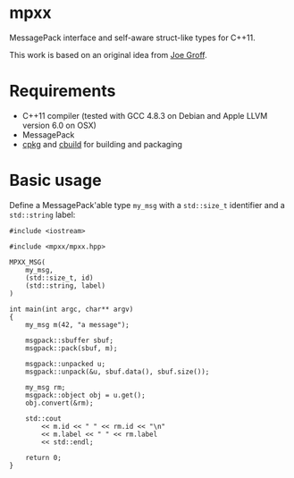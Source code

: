 mpxx
====

MessagePack interface and self-aware struct-like types for C++11.

This work is based on an original idea from [Joe Groff](http://duriansoftware.com/joe/Self-aware-struct-like-types-in-C++11.html).

Requirements
============

- C++11 compiler (tested with GCC 4.8.3 on Debian and Apple LLVM version 6.0 on OSX)
- MessagePack
- [cpkg](https://github.com/chybz/cpkg.git) and [cbuild](https://github.com/chybz/cbuild.git) for building and packaging

Basic usage
===========

Define a MessagePack'able type `my_msg` with a `std::size_t` identifier and a
`std::string` label:

    #include <iostream>

    #include <mpxx/mpxx.hpp>

    MPXX_MSG(
        my_msg,
        (std::size_t, id)
        (std::string, label)
    )

    int main(int argc, char** argv)
    {
        my_msg m(42, "a message");

        msgpack::sbuffer sbuf;
        msgpack::pack(sbuf, m);

        msgpack::unpacked u;
        msgpack::unpack(&u, sbuf.data(), sbuf.size());

        my_msg rm;
        msgpack::object obj = u.get();
        obj.convert(&rm);

        std::cout
            << m.id << " " << rm.id << "\n"
            << m.label << " " << rm.label
            << std::endl;

        return 0;
    }
